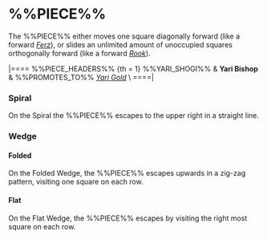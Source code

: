 # %%PIECE%%

The %%PIECE%% either moves one square diagonally forward
(like a forward [*Ferz*](ferz.html)), or slides an unlimited
amount of unoccupied squares orthogonally forward 
(like a forward [*Rook*](rook.html)).

|====
%%PIECE_HEADERS%%
{th = 1}  %%YARI_SHOGI%%
       &  **Yari Bishop**
       &  %%PROMOTES_TO%% [*Yari Gold*](yari_gold.html) \\
====|

### Spiral

On the Spiral the %%PIECE%% escapes to the upper right in
a straight line.

### Wedge

#### Folded

On the Folded Wedge, the %%PIECE%% escapes upwards in a
zig-zag pattern, visiting one square on each row.

#### Flat

On the Flat Wedge, the %%PIECE%% escapes by visiting the
right most square on each row.
